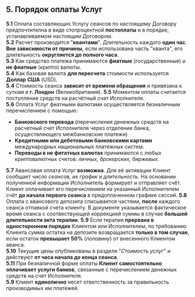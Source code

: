 ## 5. Порядок оплаты Услуг
**5.1** Оплата составляющих Услугу сеансов по настоящему Договору предпочтителна в виде стопроцентной **постоплаты** и в порядке, устанавливаемом настоящим Договором.  
**5.2** Расчет производится "**квантами**". Длительность каждого **один час**. **Вне зависимости от причины**, если использована часть "кванта", его длительность **округляется до полного часа**.  
**5.3** Как средство платежа принимаются **фиатные** (государственные) и **не фиатные** (крипто) валюты.  
**5.4** Как базовая валюта **для пересчета** стоимости используется **Доллар США** (USD).  
**5.4** Стоимость сеанса **зависит от времени обращения** и привязана к суткам в **г. Лондон** (Великобритания). 
**5.5** Моментом оплаты считается поступление средств на расчётный счет Исполнителя.  
**5.6** Оплата Услуг фиатными валютами осуществляется безналичным перечислением с помощью:
- **Банковского перевода** (перечисления денежных средств на расчетный счет Исполнителя через отделение банка, осуществляющего межбанковские платежи)
- **Кредитными или дебетовыми банковскими картами** международных национальных платежных систем.
- **Переводы в не фитатных валютах** принимаются с любых криптовалютных счетов: *личных, брокерских, биржевых*.

**5.7** Авансовая оплата Услуг **возможна**. Для её активации Клиент сообщает *число сеансов, их график и длительность*. На основании полученной информации Исполнитель формирует и отправляет счёт. Клиент оплачивает его перечислением на указанный Исполнителем счёт **до начала первого сеанса** в предоплаченном графике сессий.
**5.8** Оплата с авансового депозита списывается частями, **после** каждого сеанса отпавкой счета клиенту. В документе указывается фактическое время сеанса с соотвествующей коррекцией суммы в случае **большей длительности акта терапии**.
**5.9** Если терапия **прервана в одностороннем порядке** Клиентом или Исполнителем, по требованию Клиента сумма остатка на депозите возвращается **только в том случае**, если остаток **превышает 50%** (*половину*) от внесенного Клиентом аванса.  
**5.10** Текущие цены опубликованы в разделе "*Стоимость услуг*" и действуют **от часа начала до конца сеанса**.  
**5.11** При безналичной форме оплаты **Клиент самостоятельно оплачивает услуги банков**, связанные с перечислением денежных средств на счет Исполнителя.  
**5.9** Клиент **единолично** несет ответственность за правильность производимых им платежей.
